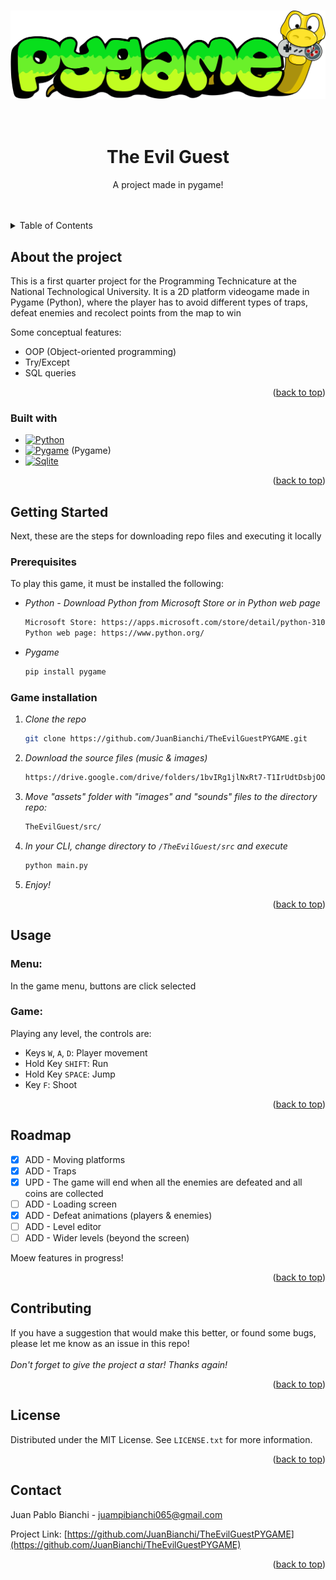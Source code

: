 <a name="readme-top"></a>
<!--
*** Project: Made in Pygame - Python
*** License: MIT License
*** Author: Juan Pablo Bianchi

[![LinkedIn][linedin_img]][linkedin_link] [![Github][github_img]][github_link] 

<!-- PROJECT LOGO -->
<br />
<div align="center">
  <a>
    <img src="https://raw.githubusercontent.com/pygame/pygame/main/docs/reST/_static/pygame_logo.svg" alt="Logo">
  </a>
  <br />  <br />  <br />
  <h1 align="center">The Evil Guest</h1>

  <p align="center">
    A project made in pygame!
  </p>
</div>


<br />
<br />
<!-- TABLE OF CONTENTS -->
<details>
  <summary>Table of Contents</summary>
  <ol>
    <li>
      <a href="#about-the-project">About the project</a>
      <ul>
        <li><a href="#built-with">Built with</a></li>
      </ul>
    </li>
    <li>
      <a href="#getting-started">Getting Started</a>
      <ul>
        <li><a href="#prerequisites">Prerequisites</a></li>
        <li><a href="#game-installation">Game installation</a></li>
      </ul>
    </li>
    <li><a href="#usage">Usage</a></li>
    <li><a href="#debug-mode">Debug mode</a></li>
    <li><a href="#game-previews">Game previews</a></li>
    <li><a href="#roadmap">Roadmap</a></li>
    <li><a href="#license">License</a></li>
    <li><a href="#contact">Contact</a></li>
  </ol>
</details>



<!-- ABOUT THE PROJECT -->
## About the project

This is a first quarter project for the Programming Technicature at the National Technological University.
It is a 2D platform videogame made in Pygame (Python), where the player has to avoid different types of traps, defeat enemies and recolect points from the map to win

Some conceptual features:
* OOP (Object-oriented programming)
* Try/Except
* SQL queries
<p align="right">(<a href="#readme-top">back to top</a>)</p>



### Built with

* [![Python][python_img]][python_url]
* [![Pygame][python_img]][pygame_url] (Pygame)
* [![Sqlite][sqlite_img]][sqlite_url]

<p align="right">(<a href="#readme-top">back to top</a>)</p>


<!-- GETTING STARTED -->
## Getting Started

Next, these are the steps for downloading repo files and executing it locally

### Prerequisites

To play this game, it must be installed the following:

* _Python - Download Python from Microsoft Store or in Python web page_
  ```sh
  Microsoft Store: https://apps.microsoft.com/store/detail/python-310/9PJPW5LDXLZ5
  Python web page: https://www.python.org/
  ```
* _Pygame_
  ```sh
  pip install pygame
  ```

### Game installation

1. _Clone the repo_
   ```sh
   git clone https://github.com/JuanBianchi/TheEvilGuestPYGAME.git
   ```
2. _Download the source files (music & images)_
   ```sh
   https://drive.google.com/drive/folders/1bvIRg1jlNxRt7-T1IrUdtDsbjOOqbaEf?usp=drive_link
   ```
3. _Move "assets" folder with "images" and "sounds" files to the directory repo:_
   ```sh
   TheEvilGuest/src/
   ```
4. _In your CLI, change directory to `/TheEvilGuest/src` and execute_
   ```sh
   python main.py
   ```
5. _Enjoy!_
<p align="right">(<a href="#readme-top">back to top</a>)</p>



<!-- USAGE EXAMPLES -->
## Usage
### Menu:
In the game menu, buttons are click selected

### Game: 
Playing any level, the controls are:

* Keys `W`, `A`, `D`: Player movement
* Hold Key `SHIFT`: Run
* Hold Key `SPACE`: Jump
* Key `F`: Shoot
<p align="right">(<a href="#readme-top">back to top</a>)</p>



<!-- ROADMAP -->
## Roadmap

- [x] ADD - Moving platforms
- [x] ADD - Traps
- [x] UPD - The game will end when all the enemies are defeated and all coins are collected
- [ ] ADD - Loading screen
- [x] ADD - Defeat animations (players & enemies)
- [ ] ADD - Level editor
- [ ] ADD - Wider levels (beyond the screen)

Moew features in progress!


<p align="right">(<a href="#readme-top">back to top</a>)</p>


<!-- CONTRIBUTING -->
## Contributing

If you have a suggestion that would make this better, or found some bugs, please let me know as an issue in this repo!<br/><br/>
_Don't forget to give the project a star! Thanks again!_

<p align="right">(<a href="#readme-top">back to top</a>)</p>


<!-- LICENSE -->
## License

Distributed under the MIT License. See `LICENSE.txt` for more information.

<p align="right">(<a href="#readme-top">back to top</a>)</p>


<!-- CONTACT -->
## Contact

Juan Pablo Bianchi - juampibianchi065@gmail.com

Project Link: [https://github.com/JuanBianchi/TheEvilGuestPYGAME](https://github.com/JuanBianchi/TheEvilGuestPYGAME)

<p align="right">(<a href="#readme-top">back to top</a>)</p>


<!-- MARKDOWN LINKS & IMAGES -->
[linedin_img]: https://img.shields.io/badge/LinkedIn-0077B5?style=for-the-badge&logo=linkedin&logoColor=white
[linkedin_link]: https://www.linkedin.com/in/juan-pablo-bianchi/
[github_img]: https://img.shields.io/badge/GitHub-100000?style=for-the-badge&logo=github&logoColor=white
[github_link]: https://github.com/JuanBianchi/
[python_img]: https://img.shields.io/badge/Python-FFD43B?style=for-the-badge&logo=python&logoColor=blue
[python_url]: https://www.python.org/
[pygame_url]: https://www.pygame.org/

[sqlite_img]: https://img.shields.io/badge/SQLite-07405E?style=for-the-badge&logo=sqlite&logoColor=white
[sqlite_url]: https://www.sqlite.org/index.html
